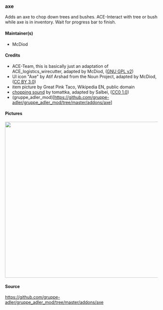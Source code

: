 ### axe
Adds an axe to chop down trees and bushes. ACE-Interact with tree or bush while axe is in inventory. Wait for progress bar to finish.

#### Maintainer(s)
* McDiod

#### Credits
* ACE-Team, this is basically just an adaptation of ACE_logistics_wirecutter, adapted by McDiod, ([GNU GPL v2](https://github.com/acemod/ACE3/blob/master/LICENSE))
* UI icon "Axe" by Atif Arshad from the Noun Project, adapted by McDiod, ([CC BY 3.0](https://creativecommons.org/licenses/by/3.0/legalcode))
* item picture by Great Pink Taco, Wikipedia EN, public domain
* [chopping sound](https://freesound.org/s/401730/) by tomattka, adapted by Salbei, ([CC0 1.0](https://creativecommons.org/publicdomain/zero/1.0/legalcode))
* (gruppe_adler_mod)[https://github.com/gruppe-adler/gruppe_adler_mod/tree/master/addons/axe]

#### Pictures

<img src="http://i.imgur.com/iPSgGEV.png" width="512" />

#### Source
https://github.com/gruppe-adler/gruppe_adler_mod/tree/master/addons/axe
